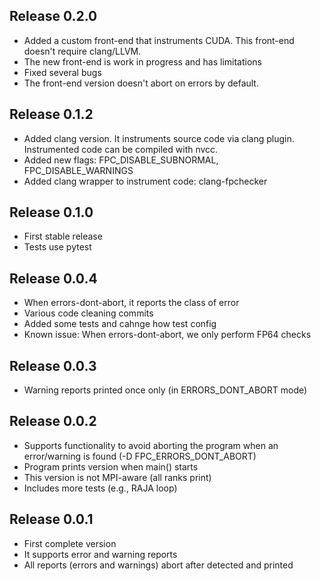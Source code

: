 ## Release 0.2.0
- Added a custom front-end that instruments CUDA. This front-end doesn't require clang/LLVM.
- The new front-end is work in progress and has limitations
- Fixed several bugs
- The front-end version doesn't abort on errors by default.

## Release 0.1.2
- Added clang version. It instruments source code via clang plugin. Instrumented code can be compiled with nvcc.
- Added new flags: FPC_DISABLE_SUBNORMAL, FPC_DISABLE_WARNINGS 
- Added clang wrapper to instrument code: clang-fpchecker

## Release 0.1.0
- First stable release
- Tests use pytest

## Release 0.0.4
- When errors-dont-abort, it reports the class of error
- Various code cleaning commits
- Added some tests and cahnge how test config
- Known issue: When errors-dont-abort, we only perform FP64 checks

## Release 0.0.3
- Warning reports printed once only (in ERRORS_DONT_ABORT mode)

## Release 0.0.2
- Supports functionality to avoid aborting the program when an error/warning is found (-D FPC_ERRORS_DONT_ABORT)
- Program prints version when main() starts
- This version is not MPI-aware (all ranks print)
- Includes more tests (e.g., RAJA loop)

## Release 0.0.1
- First complete version
- It supports error and warning reports
- All reports (errors and warnings) abort after detected and printed



